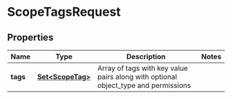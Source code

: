 

# ScopeTagsRequest


## Properties

Name | Type | Description | Notes
------------ | ------------- | ------------- | -------------
**tags** | [**Set&lt;ScopeTag&gt;**](ScopeTag.md) | Array of tags with key value pairs along with optional object_type and permissions | 



